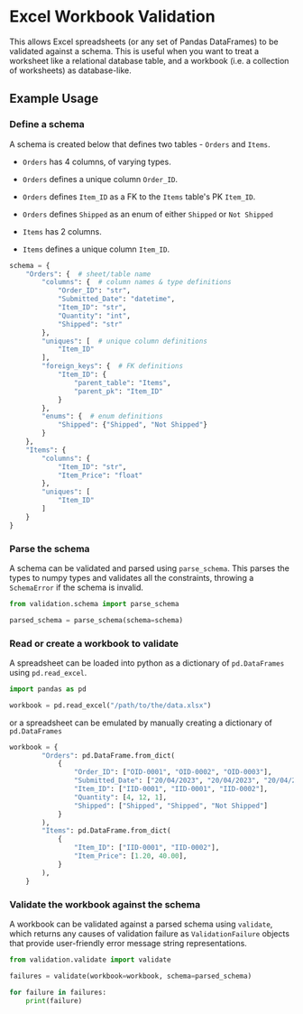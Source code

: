 # Excel Workbook Validation

This allows Excel spreadsheets (or any set of Pandas DataFrames) to be validated against a schema.
This is useful when you want to treat a worksheet like a relational database table, and a workbook (i.e. a collection of worksheets) as database-like.

## Example Usage

### Define a schema
A schema is created below that defines two tables - `Orders` and `Items`.

- `Orders` has 4 columns, of varying types.
- `Orders` defines a unique column `Order_ID`.
- `Orders` defines `Item_ID` as a FK to the `Items` table's PK `Item_ID`.
- `Orders` defines `Shipped` as an enum of either `Shipped` or `Not Shipped`

- `Items` has 2 columns.
- `Items` defines a unique column `Item_ID`.

```python
schema = {
    "Orders": {  # sheet/table name
        "columns": {  # column names & type definitions
            "Order_ID": "str",
            "Submitted_Date": "datetime",
            "Item_ID": "str",
            "Quantity": "int",
            "Shipped": "str"
        },
        "uniques": [  # unique column definitions
            "Item_ID"
        ],
        "foreign_keys": {  # FK definitions
            "Item_ID": {
                "parent_table": "Items",
                "parent_pk": "Item_ID"
            }
        },
        "enums": {  # enum definitions
            "Shipped": {"Shipped", "Not Shipped"}
        }
    },
    "Items": {
        "columns": {
            "Item_ID": "str",
            "Item_Price": "float"
        },
        "uniques": [
            "Item_ID"
        ]
    }
}
```

### Parse the schema
A schema can be validated and parsed using `parse_schema`. This parses the types to numpy types
and validates all the constraints, throwing a `SchemaError` if the schema is invalid.

```python
from validation.schema import parse_schema

parsed_schema = parse_schema(schema=schema)
```

### Read or create a workbook to validate

A spreadsheet can be loaded into python as a dictionary of `pd.DataFrames` using `pd.read_excel`.

```python
import pandas as pd

workbook = pd.read_excel("/path/to/the/data.xlsx")
```

or a spreadsheet can be emulated by manually creating a dictionary of `pd.DataFrames`

```python
workbook = {
        "Orders": pd.DataFrame.from_dict(
            {
                "Order_ID": ["OID-0001", "OID-0002", "OID-0003"],
                "Submitted_Date": ["20/04/2023", "20/04/2023", "20/04/2023"],
                "Item_ID": ["IID-0001", "IID-0001", "IID-0002"],
                "Quantity": [4, 12, 1],
                "Shipped": ["Shipped", "Shipped", "Not Shipped"]
            }
        ),
        "Items": pd.DataFrame.from_dict(
            {
                "Item_ID": ["IID-0001", "IID-0002"],
                "Item_Price": [1.20, 40.00],
            }
        ),
    }
```

### Validate the workbook against the schema

A workbook can be validated against a parsed schema using `validate`, which returns any
causes of validation failure as `ValidationFailure` objects that provide user-friendly
error message string representations.

```python
from validation.validate import validate

failures = validate(workbook=workbook, schema=parsed_schema)

for failure in failures:
    print(failure)
```
